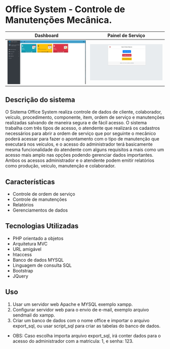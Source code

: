 #  Office System - Controle de Manutenções Mecânica.

Dashboard                  |  Painel de Serviço
:-----------------------:|:-------------------------:
![](/OfficeSystem/assets/img/dashboard.jpg)    |  ![](/OfficeSystem/assets/img/painel-mecanico.jpg)

Descrição do sistema
-----------------------------

O Sistema Office System realiza controle de dados de cliente, colaborador, veículo, procedimento, componente, item, ordem de serviço e manutenções realizadas salvando de maneira segura e de fácil acesso. 
O sistema  trabalha com três tipos de acesso, o atendente que realizará os cadastros necessários para abrir a ordem de serviço que por seguinte o mecânico poderá acessar para fazer o apontamento com o tipo de manutenção que executará nos veículos, e o acesso do administrador terá basicamente mesma funcionalidade do atendente com alguns requisitos a mais como um acesso mais amplo nas opções podendo gerenciar dados importantes. Ambos os acessos administrador e o atendente podem emitir relatórios como produção, veiculo, manutenção e colaborador.  

Características
---------------

* Controle de ordem de serviço
* Controle de manutenções
* Relatórios
* Gerenciamentos de dados

Tecnologias Utilizadas
----------------------

* PHP orientado a objetos
* Arquitetura MVC
* URL amigável
* htaccess
* Banco de dados MYSQL
* Linguagem de consulta SQL
* Bootstrap
* JQuery

Uso
---

1. Usar um servidor web Apache e MYSQL exemplo xampp.
2. Configurar servidor web  para o envio  de e-mail, exemplo arquivo sendmail do xampp.
3. Criar um banco de dados com o nome office e importar o arquivo export_sql, ou usar script_sql para criar as tabelas do banco de dados.

* OBS: Caso escolha importa arquivo export_sql, irá conter dados para o acesso do administrador com a matricula: 1, e senha: 123.
